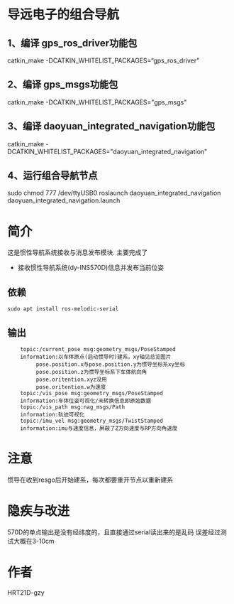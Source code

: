 # 导远电子的组合导航
## 1、编译 gps_ros_driver功能包
catkin_make -DCATKIN_WHITELIST_PACKAGES=“gps_ros_driver”
## 2、编译 gps_msgs功能包
catkin_make -DCATKIN_WHITELIST_PACKAGES="gps_msgs"
## 3、编译 daoyuan_integrated_navigation功能包
catkin_make -DCATKIN_WHITELIST_PACKAGES="daoyuan_integrated_navigation"

## 4、运行组合导航节点
sudo chmod 777 /dev/ttyUSB0
roslaunch daoyuan_integrated_navigation daoyuan_integrated_navigation.launch



# 简介
这是惯性导航系统接收与消息发布模块.
    主要完成了
*   接收惯性导航系统(dy-INS570D)信息并发布当前位姿

## 依赖
    sudo apt install ros-melodic-serial


## 输出
```
    topic:/current_pose msg:geometry_msgs/PoseStamped 
    information:以车体原点(启动惯导时)建系，xy轴见总览图片
         pose.position.x与pose.position.y为惯导坐标系xy坐标
         pose.position.z为惯导坐标系下车体航向角
         pose.oritention.xyz没用
         pose.oritention.w为速度
    topic:/vis_pose msg:geometry_msgs/PoseStamped
    information:车体位姿可视化/未转换信息即原始数据
    topic:/vis_path msg:nag_msgs/Path
    information:轨迹可视化
    topic:/imu_vel msg:geometry_msgs/TwistStamped
    information:imu与速度信息，屏蔽了Z方向速度与RP方向角速度
```
# 注意
惯导在收到resgo后开始建系，每次都要重开节点以重新建系
# 隐疾与改进
570D的单点输出是没有经纬度的，且直接通过serial读出来的是乱码
误差经过测试大概在3-10cm
# 作者
HRT21D-gzy
